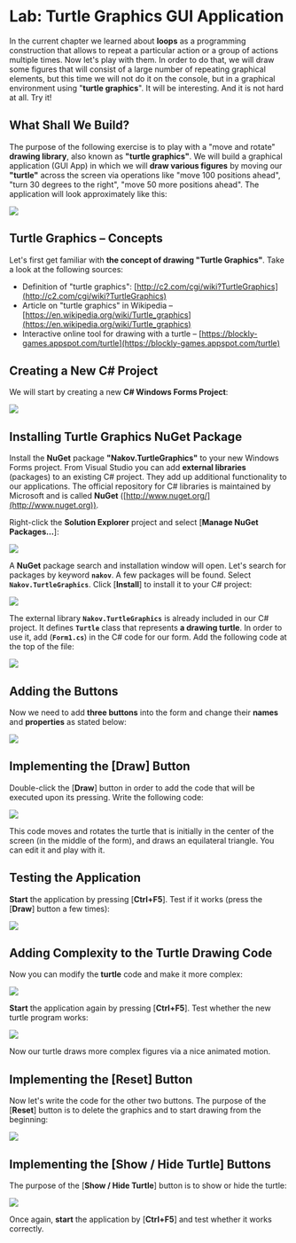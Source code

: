 # Lab: Turtle Graphics GUI Application

In the current chapter we learned about **loops** as a programming construction that allows  to repeat a particular action or a group of actions multiple times. Now let's play with them. In order to do that, we will draw some figures that will consist of a large number of repeating graphical elements, but this time we will not do it on the console, but in a graphical environment using "**turtle graphics**". It will be interesting. And it is not hard at all. Try it!

## What Shall We Build?

The purpose of the following exercise is to play with a "move and rotate" **drawing library**, also known as **"turtle graphics"**. We will build a graphical application (GUI App) in which we will **draw various figures** by moving our **"turtle"** across the screen via operations like "move 100 positions ahead", "turn 30 degrees to the right", "move 50 more positions ahead". The application will look approximately like this:

![](/assets/chapter-5-images/13.Turtle-graphics-01.png)

## Turtle Graphics – Concepts

Let's first get familiar with **the concept of drawing "Turtle Graphics"**. Take a look at the following sources:

* Definition of "turtle graphics": [http://c2.com/cgi/wiki?TurtleGraphics](http://c2.com/cgi/wiki?TurtleGraphics)
* Article on "turtle graphics" in Wikipedia – [https://en.wikipedia.org/wiki/Turtle_graphics](https://en.wikipedia.org/wiki/Turtle_graphics)
* Interactive online tool for drawing with a turtle – [https://blockly-games.appspot.com/turtle](https://blockly-games.appspot.com/turtle)

## Creating a New C# Project

We will start by creating a new **C# Windows Forms Project**:

![](/assets/chapter-5-images/13.Turtle-graphics-02.png)

## Installing Turtle Graphics NuGet Package

Install the **NuGet** package **"Nakov.TurtleGraphics"** to your new Windows Forms project. From Visual Studio you can add **external libraries** (packages) to an existing C# project. They add up additional functionality to our applications. The official repository for C# libraries is maintained by Microsoft and is called **NuGet** ([http://www.nuget.org/](http://www.nuget.org)).

Right-click the **Solution Explorer** project and select [**Manage NuGet Packages…**]:
 
![](/assets/chapter-5-images/13.Turtle-graphics-03.png)

A **NuGet** package search and installation window will open. Let's search for packages by keyword **`nakov`**. A few packages will be found. Select **`Nakov.TurtleGraphics`**. Click [**Install**] to install it to your C# project:
 
![](/assets/chapter-5-images/13.Turtle-graphics-04.png)

The external library **`Nakov.TurtleGraphics`** is already included in our C# project. It defines **`Turtle`** class that represents **a drawing turtle**. In order to use it, add (**`Form1.cs`**) in the C# code for our form. Add the following code at the top of the file:
  
![](/assets/chapter-5-images/13.Turtle-graphics-05.png)

## Adding the Buttons

Now we need to add **three buttons** into the form and change their **names** and **properties** as stated below:
 
![](/assets/chapter-5-images/13.Turtle-graphics-06.png)

## Implementing the [Draw] Button

Double-click the [**Draw**] button in order to add the code that will be executed upon its pressing. Write the following code:

![](/assets/chapter-5-images/13.Turtle-graphics-07.png)

This code moves and rotates the turtle that is initially in the center of the screen (in the middle of the form), and draws an equilateral triangle. You can edit it and play with it.

## Testing the Application

**Start** the application by pressing [**Ctrl+F5**]. Test if it works (press the [**Draw**] button a few times):

![](/assets/chapter-5-images/13.Turtle-graphics-08.png)

## Adding Complexity to the Turtle Drawing Code

Now you can modify the **turtle** code and make it more complex: 

![](/assets/chapter-5-images/13.Turtle-graphics-09.png)

**Start** the application again by pressing [**Ctrl+F5**]. Test whether the new turtle program works:

![](/assets/chapter-5-images/13.Turtle-graphics-10.png)

Now our turtle draws more complex figures via a nice animated motion.

## Implementing the [**Reset**] Button

Now let's write the code for the other two buttons. The purpose of the [**Reset**] button is to delete the graphics and to start drawing from the beginning:

![](/assets/chapter-5-images/13.Turtle-graphics-11.png)

## Implementing the [**Show / Hide Turtle**] Buttons 

The purpose of the [**Show / Hide Turtle**] button is to show or hide the turtle: 

![](/assets/chapter-5-images/13.Turtle-graphics-12.png)

Once again, **start** the application by [**Ctrl+F5**] and test whether it works correctly.
